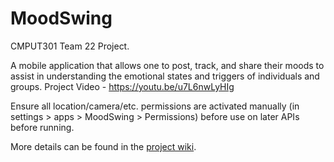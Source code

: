 # MoodSwing
CMPUT301 Team 22 Project.


A mobile application that allows one to post, track, and share their moods to assist in understanding the emotional states and triggers of individuals and groups. Project Video - https://youtu.be/u7L6nwLyHIg

Ensure all location/camera/etc. permissions are activated manually (in settings > apps > MoodSwing > Permissions) before use on later APIs before running.

More details can be found in the [project wiki](https://github.com/CMPUT301W17T22/MoodSwing/wiki).

